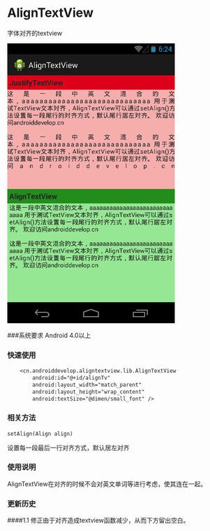 # AlignTextView
字体对齐的textview
  
![截图](./align-text-view-small.png)  
  
###系统要求
Android 4.0以上

### 快速使用
        <cn.androiddevelop.aligntextview.lib.AlignTextView
            android:id="@+id/alignTv"
            android:layout_width="match_parent"
            android:layout_height="wrap_content"
            android:textSize="@dimen/small_font" />

### 相关方法
	setAlign(Align align)
设置每一段最后一行对齐方式，默认居左对齐  
  
  
### 使用说明
AlignTextView在对齐的时候不会对英文单词等进行考虑，使其连在一起。

### 更新历史
####1.1
修正由于对齐造成textview函数减少，从而下方留出空白。
